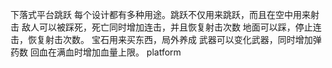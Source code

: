 下落式平台跳跃
每个设计都有多种用途。跳跃不仅用来跳跃，而且在空中用来射击
敌人可以被踩死，死亡同时增加连击，并且恢复射击次数
地面可以踩，停止连击，恢复射击次数。
宝石用来买东西，局外养成
武器可以变化武器，同时增加弹药数
回血在满血时增加血量上限。
platform